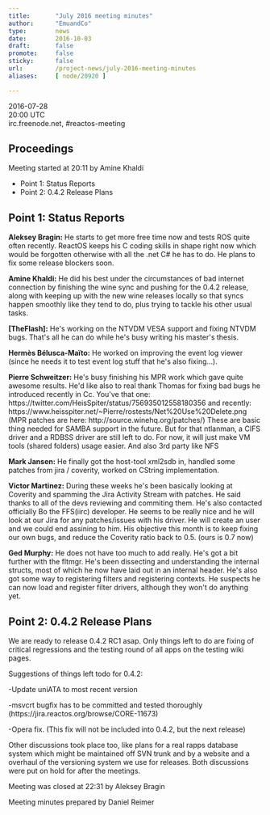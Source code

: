 ```yaml
---
title:       "July 2016 meeting minutes"
author:      "EmuandCo"
type:        news
date:        2016-10-03
draft:       false
promote:     false
sticky:      false
url:         /project-news/july-2016-meeting-minutes
aliases:     [ node/20920 ]

---
```


<p>2016-07-28<br />
	20:00 UTC<br />
	irc.freenode.net, #reactos-meeting</p>
<h2>Proceedings</h2>
<p>Meeting started at 20:11 by Amine Khaldi</p>
<ul>
    <li>Point 1: Status Reports</li>
    <li>Point 2: 0.4.2 Release Plans</li>
</ul>

<h2>Point 1: Status Reports</h2>

<p><b>Aleksey Bragin:</b> He starts to get more free time now and tests ROS quite often recently. ReactOS keeps his C coding skills in shape right now which would be forgotten otherwise with all the .net C# he has to do. He plans to fix some release blockers soon.</p>

<p><b>Amine Khaldi:</b> He did his best under the circumstances of bad internet connection by finishing the wine sync and pushing for the 0.4.2 release, along with keeping up with the new wine releases locally so that syncs happen smoothly like they tend to do, plus trying to tackle his other usual tasks.</p>

<p><b>[TheFlash]:</b> He's working on the NTVDM VESA support and fixing NTVDM bugs. That's all he can do while he's busy writing his master's thesis.</p>

<p><b>Hermès Bélusca-Maïto:</b> He worked on improving the event log viewer (since he needs it to test event log stuff that he's also fixing...).</p>

<p><b>Pierre Schweitzer:</b> He's busy finishing his MPR work which gave quite awesome results. He'd like also to real thank Thomas for fixing bad bugs he introduced recently in Cc. You've that one: https://twitter.com/HeisSpiter/status/756935012558180356 and recently: https://www.heisspiter.net/~Pierre/rostests/Net%20Use%20Delete.png (MPR patches are here: http://source.winehq.org/patches/) These are basic thing needed for SAMBA support in the future. But for that ntlanman, a CIFS driver and a RDBSS driver are still left to do. For now, it will just make VM tools (shared folders) usage easier. And also 3rd party like NFS</p>

<p><b>Mark Jansen:</b> He finally got the host-tool xml2sdb in, handled some patches from jira / coverity, worked on CString implementation.</p>

<p><b>Victor Martinez:</b> During these weeks he's been basically looking at Coverity and spamming the Jira Activity Stream with patches. He said thanks to all of the devs reviewing and commiting them. He's also contacted officially Bo the FFS(iirc) developer. He seems to be really nice and he will look at our Jira for any patches/issues with his driver. He will create an user and we could end assining to him. His objective this month is to keep fixing our own bugs, and reduce the Coverity ratio back to 0.5. (ours is 0.7 now)</p>

<p><b>Ged Murphy:</b> He does not have too much to add really. He's got a bit further with the fltmgr. He's been dissecting and understanding the internal structs, most of which he now have laid out in an internal header. He's also got some way to registering filters and registering contexts. He suspects he can now load and register filter drivers, although they won't do anything yet.</p>

<h2>Point 2: 0.4.2 Release Plans</h2>

<p>We are ready to release 0.4.2 RC1 asap. Only things left to do are fixing of critical regressions and the testing round of all apps on the testing wiki pages.</p>
<p>Suggestions of things left todo for 0.4.2:</p>
<p>-Update uniATA to most recent version</p>
<p>-msvcrt bugfix has to be committed and tested thoroughly (https://jira.reactos.org/browse/CORE-11673)</p>
<p>-Opera fix. (This fix will not be included into 0.4.2, but the next release)</p>

<p>Other discussions took place too, like plans for a real rapps database system which might be maintained off SVN trunk and by a website and a overhaul of the versioning system we use for releases. Both discussions were put on
hold for after the meetings.</p>

<p>Meeting was closed at 22:31 by Aleksey Bragin</p>
<p>Meeting minutes prepared by Daniel Reimer</p>
